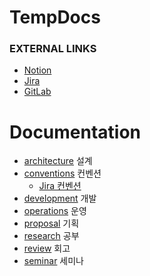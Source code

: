 # TempDocs

### EXTERNAL LINKS

- [Notion](https://www.notion.so/seung-yoon-yu/A602-15c5fd213f994019a7b36417de61a148)
- [Jira](https://ssafy.atlassian.net/jira/software/c/projects/S09P21A602/boards/3288)
- [GitLab](https://lab.ssafy.com/s09-bigdata-dist-sub1/S09P21A602)

# Documentation

- [architecture](architecture/README.md) 설계
- [conventions](conventions/README.md) 컨벤션
  - [Jira 컨벤션](conventions/jira.md)
- [development](development/README.md) 개발
- [operations](operations/README.md) 운영
- [proposal](proposal/README.md) 기획
- [research](research/README.md) 공부
- [review](review/README.md) 회고
- [seminar](seminar/README.md) 세미나

